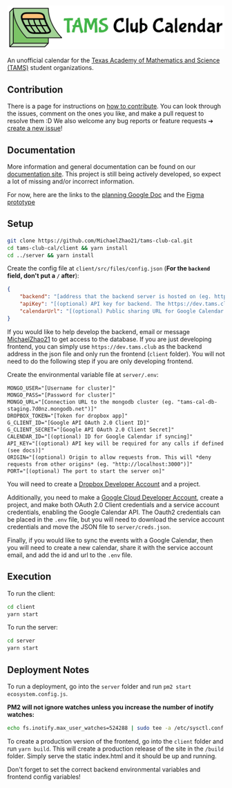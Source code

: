 ![TAMS Club Calendar](docs/_images/logo-banner.png)

An unofficial calendar for the [Texas Academy of Mathematics and Science (TAMS)](https://tams.unt.edu/) student organizations.

## Contribution

There is a page for instructions on [how to contribute](CONTRIBUTING.md). You can look through the issues, comment on the ones you like, and make a pull request to resolve them :D We also welcome any bug reports or feature requests ➔ [create a new issue](https://github.com/MichaelZhao21/tams-club-cal/issues/new)!

## Documentation

More information and general documentation can be found on our [documentation site](https://docs.tams.club). This project is still being actively developed, so expect a lot of missing and/or incorrect information.

For now, here are the links to the [planning Google Doc](https://docs.google.com/document/d/1U_zqoEiplk0ODeGdMTzK1aLhz9OYFQV0FlhSI52VSBo/edit?usp=sharing) and the [Figma prototype](https://www.figma.com/file/yp3mDSciGjMZBZknjbog49/TAMS-Club-Calendar?node-id=0%3A1)

## Setup

```bash
git clone https://github.com/MichaelZhao21/tams-club-cal.git
cd tams-club-cal/client && yarn install
cd ../server && yarn install
```

Create the config file at `client/src/files/config.json` (**For the `backend` field, don't put a `/` after**):

```json
{
    "backend": "[address that the backend server is hosted on (eg. http://localhost:5000)]",
    "apiKey": "[(optional) API key for backend. The https://dev.tams.club backend used for development does NOT need this]",
    "calendarUrl": "[(optional) Public sharing URL for Google Calendar if syncing (should start with 'https://calendar.google.com/calendar')]"
}
```

If you would like to help develop the backend, email or message [MichaelZhao21](https://github.com/MichaelZhao21) to get access to the database. If you are just developing frontend, you can simply use `https://dev.tams.club` as the backend address in the json file and only run the frontend (`client` folder). You will not need to do the following step if you are only developing frontend.

Create the environmental variable file at `server/.env`:

```.env
MONGO_USER="[Username for cluster]"
MONGO_PASS="[Password for cluster]"
MONGO_URL="[Connection URL to the mongodb cluster (eg. "tams-cal-db-staging.7d0nz.mongodb.net")]"
DROPBOX_TOKEN="[Token for dropbox app]"
G_CLIENT_ID="[Google API OAuth 2.0 Client ID]"
G_CLIENT_SECRET="[Google API OAuth 2.0 Client Secret]"
CALENDAR_ID="[(optional) ID for Google Calendar if syncing]"
API_KEY="[(optional) API key will be required for any calls if defined (see docs)]"
ORIGIN="[(optional) Origin to allow requests from. This will *deny requests from other origins* (eg. "http://localhost:3000")]"
PORT="[(optional) The port to start the server on]"
```

You will need to create a [Dropbox Developer Account](https://www.dropbox.com/developers/reference/getting-started?_tk=guides_lp&_ad=guides2&_camp=get_started#app%20console) and a project.

Additionally, you need to make a [Google Cloud Developer Account](https://cloud.google.com/docs), create a project, and make both OAuth 2.0 Client credentials and a service account credentials, enabling the Google Calendar API. The Oauth2 credentials can be placed in the `.env` file, but you will need to download the service account credentials and move the JSON file to `server/creds.json`.

Finally, if you would like to sync the events with a Google Calendar, then you will need to create a new calendar, share it with the service account email, and add the id and url to the `.env` file.

## Execution

To run the client:

```bash
cd client
yarn start
```

To run the server:

```bash
cd server
yarn start
```

## Deployment Notes

To run a deployment, go into the `server` folder and run `pm2 start ecosystem.config.js`.

**PM2 will not ignore watches unless you increase the number of inotify watches:**

```bash
echo fs.inotify.max_user_watches=524288 | sudo tee -a /etc/sysctl.conf && sudo sysctl -p
```

To create a production version of the frontend, go into the `client` folder and run `yarn build`. This will create a production release of the site in the `/build` folder. Simply serve the static index.html and it should be up and running.

Don't forget to set the correct backend environmental variables and frontend config variables!
